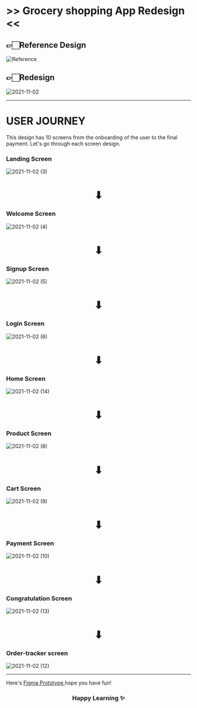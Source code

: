 # >> Grocery shopping App Redesign <<
## 👉🏻Reference Design
![Reference](https://user-images.githubusercontent.com/87236107/139871120-b4e77a4d-c764-4e96-9bbc-0a8837099b7b.png)

## 👉🏻Redesign
![2021-11-02](https://user-images.githubusercontent.com/87236107/139871456-037dc995-e502-4fa8-b96d-08ed06e990e4.png)
<hr> 

# USER JOURNEY
This design has 10 screens from the onboarding of the user to the final payment. Let's go through each screen design.

### Landing Screen

![2021-11-02 (3)](https://user-images.githubusercontent.com/87236107/139874371-64bd24ef-939d-455e-9742-9a6c80af1838.png)

<h1 align="center"> ⬇ </h1>

### Welcome Screen
    
![2021-11-02 (4)](https://user-images.githubusercontent.com/87236107/139874437-0f9be37e-6d8e-4559-abe9-37d1054b779f.png)

<h1 align="center"> ⬇ </h1>

### Signup Screen

![2021-11-02 (5)](https://user-images.githubusercontent.com/87236107/139874480-ccd43a1b-4585-4bbb-9eb9-d7369af2f6dc.png)

<h1 align="center"> ⬇ </h1>

### Login Screen

![2021-11-02 (6)](https://user-images.githubusercontent.com/87236107/139874517-2140215e-68f9-4642-8966-cb07b0e08185.png)

<h1 align="center"> ⬇ </h1>

### Home Screen

![2021-11-02 (14)](https://user-images.githubusercontent.com/87236107/139878319-a408698f-e0eb-4e11-98ff-91ec9d03126b.png)


<h1 align="center"> ⬇ </h1>

### Product Screen

![2021-11-02 (8)](https://user-images.githubusercontent.com/87236107/139874640-3af90004-b6b2-43e6-85e9-559773d2be6d.png)

<h1 align="center"> ⬇ </h1>

### Cart Screen

![2021-11-02 (9)](https://user-images.githubusercontent.com/87236107/139874673-f5a420a2-b9ea-4004-b8c5-5d4945914bc5.png)

<h1 align="center"> ⬇ </h1>

### Payment Screen

![2021-11-02 (10)](https://user-images.githubusercontent.com/87236107/139874709-a1e07102-3d53-4ebe-8ebe-a80064124421.png)

<h1 align="center"> ⬇ </h1>

### Congratulation Screen

![2021-11-02 (13)](https://user-images.githubusercontent.com/87236107/139874760-c3f889e0-f18e-4ba0-8ca6-e171bfb42c4d.png)

<h1 align="center"> ⬇ </h1>

### Order-tracker screen

![2021-11-02 (12)](https://user-images.githubusercontent.com/87236107/139874804-410e2796-570d-4e15-94db-1344f39cbc16.png)

<hr>

Here's <a href="https://www.figma.com/proto/3jTMHuON2v7CTK9v7XXe7e/Grocery-Redesign?page-id=0%3A1&node-id=1%3A2&viewport=241%2C48%2C0.14&scaling=scale-down&starting-point-node-id=1%3A3">Figma Prototype</a>,hope you have fun!
<h3 align="center">Happy Learning ✨</h3>
